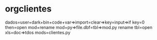# orgclientes

dados=user+dark+bin+code+var=>import=clear=>key=input=>if key=0 then=open mod+rename mod+py=>file.dbf=tbl=>mod.py rename tbl=open xls=doc=>tdos mods=clientes.py
